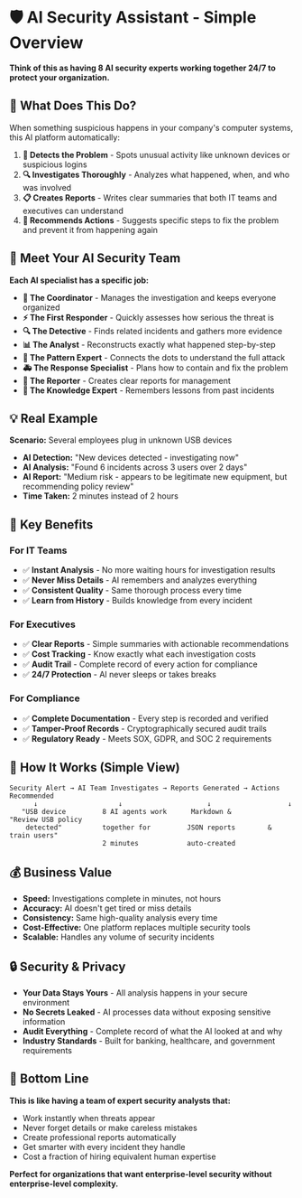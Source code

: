 # 🛡️ AI Security Assistant - Simple Overview

**Think of this as having 8 AI security experts working together 24/7 to protect your organization.**

## 🎯 What Does This Do?

When something suspicious happens in your company's computer systems, this AI platform automatically:

1. **🚨 Detects the Problem** - Spots unusual activity like unknown devices or suspicious logins
2. **🔍 Investigates Thoroughly** - Analyzes what happened, when, and who was involved
3. **📋 Creates Reports** - Writes clear summaries that both IT teams and executives can understand
4. **🎯 Recommends Actions** - Suggests specific steps to fix the problem and prevent it from happening again

## 👥 Meet Your AI Security Team

**Each AI specialist has a specific job:**

- **🎪 The Coordinator** - Manages the investigation and keeps everyone organized
- **⚡ The First Responder** - Quickly assesses how serious the threat is  
- **🔍 The Detective** - Finds related incidents and gathers more evidence
- **📊 The Analyst** - Reconstructs exactly what happened step-by-step
- **🧩 The Pattern Expert** - Connects the dots to understand the full attack
- **🚑 The Response Specialist** - Plans how to contain and fix the problem
- **📝 The Reporter** - Creates clear reports for management
- **🧠 The Knowledge Expert** - Remembers lessons from past incidents

## 💡 Real Example

**Scenario:** Several employees plug in unknown USB devices
- **AI Detection:** "New devices detected - investigating now"
- **AI Analysis:** "Found 6 incidents across 3 users over 2 days"  
- **AI Report:** "Medium risk - appears to be legitimate new equipment, but recommending policy review"
- **Time Taken:** 2 minutes instead of 2 hours

## 🎯 Key Benefits

### **For IT Teams**
- ✅ **Instant Analysis** - No more waiting hours for investigation results
- ✅ **Never Miss Details** - AI remembers and analyzes everything
- ✅ **Consistent Quality** - Same thorough process every time
- ✅ **Learn from History** - Builds knowledge from every incident

### **For Executives**  
- ✅ **Clear Reports** - Simple summaries with actionable recommendations
- ✅ **Cost Tracking** - Know exactly what each investigation costs
- ✅ **Audit Trail** - Complete record of every action for compliance
- ✅ **24/7 Protection** - AI never sleeps or takes breaks

### **For Compliance**
- ✅ **Complete Documentation** - Every step is recorded and verified
- ✅ **Tamper-Proof Records** - Cryptographically secured audit trails
- ✅ **Regulatory Ready** - Meets SOX, GDPR, and SOC 2 requirements

## 🚀 How It Works (Simple View)

```
Security Alert → AI Team Investigates → Reports Generated → Actions Recommended
      ↓                    ↓                     ↓                   ↓
   "USB device         8 AI agents work      Markdown &         "Review USB policy  
    detected"          together for         JSON reports        & train users"
                       2 minutes            auto-created
```

## 💰 Business Value

- **Speed:** Investigations complete in minutes, not hours
- **Accuracy:** AI doesn't get tired or miss details
- **Consistency:** Same high-quality analysis every time  
- **Cost-Effective:** One platform replaces multiple security tools
- **Scalable:** Handles any volume of security incidents

## 🔒 Security & Privacy

- **Your Data Stays Yours** - All analysis happens in your secure environment
- **No Secrets Leaked** - AI processes data without exposing sensitive information  
- **Audit Everything** - Complete record of what the AI looked at and why
- **Industry Standards** - Built for banking, healthcare, and government requirements

## 🎊 Bottom Line

**This is like having a team of expert security analysts that:**
- Work instantly when threats appear
- Never forget details or make careless mistakes  
- Create professional reports automatically
- Get smarter with every incident they handle
- Cost a fraction of hiring equivalent human expertise

**Perfect for organizations that want enterprise-level security without enterprise-level complexity.**